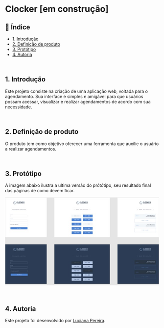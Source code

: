 # Clocker [em construção]

## :page_facing_up: Índice

* [1. Introdução](#1-Introdução)
* [2. Definição de produto](#2-Definição-de-produto)
* [3. Protótipo](#3-Protótipo)
* [4. Autoria](#4-Autoria)

&nbsp;
## 1. Introdução

Este projeto consiste na criação de uma aplicação web, voltada para o agendamento. Sua interface é simples e amigável para que usuários possam acessar, visualizar e realizar agendamentos de acordo com sua necessidade.

&nbsp;
## 2. Definição de produto

O produto tem como objetivo oferecer uma ferramenta que auxilie o usuário a realizar agendamentos.

&nbsp;
## 3. Protótipo

A imagem abaixo ilustra a ultima versão do prótótipo, seu resultado final das páginas de como devem ficar.

![image](/prototipo.jpg)

&nbsp;
## 4. Autoria 

Este projeto foi desenvolvido por [Luciana Pereira](https://github.com/luciana-pereira/).

